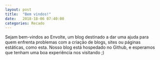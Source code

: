 ```yaml
---
layout: post
title:  "Bem vindos!"
date:   2018-18-06 07:40:00
categories: Recado
---
```


Sejam bem-vindos ao Envolte, um blog destinado a dar uma ajuda para quem enfrenta problemas com a criação de blogs, sites ou páginas estáticas, como esta.
Nosso blog está hospedado no Github, e esperamos que tenham uma boa experiência nos visitando ;)
